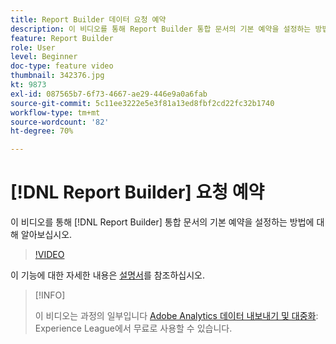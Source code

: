 ```yaml
---
title: Report Builder 데이터 요청 예약
description: 이 비디오를 통해 Report Builder 통합 문서의 기본 예약을 설정하는 방법에 대해 알아보십시오.
feature: Report Builder
role: User
level: Beginner
doc-type: feature video
thumbnail: 342376.jpg
kt: 9873
exl-id: 087565b7-6f73-4667-ae29-446e9a0a6fab
source-git-commit: 5c11ee3222e5e3f81a13ed8fbf2cd22fc32b1740
workflow-type: tm+mt
source-wordcount: '82'
ht-degree: 70%

---
```


# [!DNL Report Builder] 요청 예약

이 비디오를 통해 [!DNL Report Builder] 통합 문서의 기본 예약을 설정하는 방법에 대해 알아보십시오.

>[!VIDEO](https://video.tv.adobe.com/v/342376/?quality=12&learn=on)

이 기능에 대한 자세한 내용은 [설명서](https://experienceleague.adobe.com/docs/analytics/analyze/report-builder/t-schedule-a-data-request.html?lang=ko)를 참조하십시오.

>[!INFO]
>
> 이 비디오는 과정의 일부입니다 [Adobe Analytics 데이터 내보내기 및 대중화](https://experienceleague.adobe.com/?recommended=Analytics-A-1-2022.1.democratizing): Experience League에서 무료로 사용할 수 있습니다.